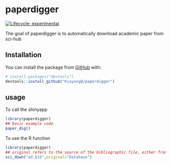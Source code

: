
<!-- README.md is generated from README.Rmd. Please edit that file -->

# paperdigger

<!-- badges: start -->

[![Lifecycle:
experimental](https://img.shields.io/badge/lifecycle-experimental-orange.svg)](https://www.tidyverse.org/lifecycle/#experimental)
<!-- badges: end -->

The goal of paperdigger is to automatically download academic paper from
sci-hub

## Installation

You can install the package from [GitHub](https://github.com/) with:

``` r
# install.packages("devtools")
devtools::install_github("KiayangQ/paperdigger")
```

## usage

To call the shinyapp

``` r
library(paperdigger)
## basic example code
paper_dig()
```

To use the R function

``` r
library(paperdigger)
## original refers to the source of the bibliographic file, either from a database or from manual collection 
sci_down("ad.bib",original="Database")
```
